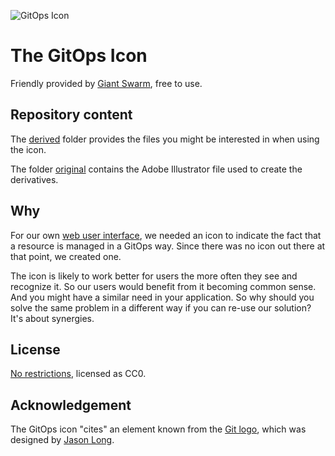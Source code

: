 ![GitOps Icon](https://github.com/giantswarm/gitops-icon/blob/main/preview.png?raw=true)

# The GitOps Icon

Friendly provided by [Giant Swarm](https://www.giantswarm.io/), free to use.

## Repository content

The [derived](https://github.com/giantswarm/gitops-icon/tree/main/derived) folder provides the files you might be interested in when using the icon.

The folder [original](https://github.com/giantswarm/gitops-icon/tree/main/original) contains the Adobe Illustrator file used to create the derivatives.

## Why

For our own [web user interface](https://github.com/giantswarm/happa), we needed an icon to indicate the fact that a resource is managed in a GitOps way. Since there was no icon out there at that point, we created one.

The icon is likely to work better for users the more often they see and recognize it. So our users would benefit from it becoming common sense. And you might have a similar need in your application. So why should you solve the same problem in a different way if you can re-use our solution? It's about synergies.

## License

[No restrictions](https://github.com/giantswarm/gitops-icon/blob/main/LICENSE), licensed as CC0.

## Acknowledgement

The GitOps icon "cites" an element known from the [Git logo](https://git-scm.com/downloads/logos), which was designed by [Jason Long](https://mastodon.design/@jasonlong).
